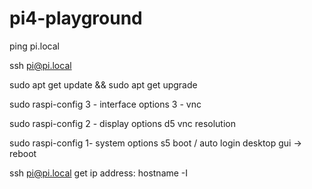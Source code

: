 # pi4-playground

ping pi.local

ssh pi@pi.local

sudo apt get update && sudo apt get upgrade

sudo raspi-config
3 - interface options
3 - vnc 

sudo raspi-config 
2 - display options
d5 vnc resolution

sudo raspi-config 
1- system options
s5 boot / auto login
desktop gui -> reboot

ssh pi@pi.local
get ip address: 
hostname -I